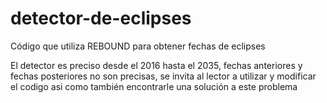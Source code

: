 # detector-de-eclipses
Código que utiliza REBOUND para obtener fechas de eclipses

El detector es preciso desde el 2016 hasta el 2035, fechas anteriores y fechas posteriores no son precisas, se invita al lector a utilizar y modificar el codigo asi como también encontrarle una solución a este problema
